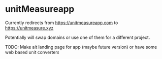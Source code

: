 # unitMeasureapp

Currently redirects from https://unitmeasureapp.com to https://unitmeasure.xyz

Potentially will swap domains or use one of them for a different project. 


TODO: Make alt landing page for app (maybe future version) or have some web based unit converters

